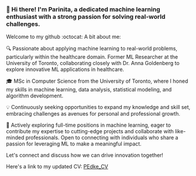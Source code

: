 ### 👋 Hi there! I'm Parinita, a dedicated machine learning enthusiast with a strong passion for solving real-world challenges.

Welcome to my github :octocat: A bit about me:

🔍 Passionate about applying machine learning to real-world problems, particularly within the healthcare domain. Former ML Researcher at the University of Toronto, collaborating closely with Dr. Anna Goldenberg to explore innovative ML applications in healthcare. 

🎓 MSc in Computer Science from the University of Toronto, where I honed my skills in machine learning, data analysis, statistical modeling, and algorithm development.

💡 Continuously seeking opportunities to expand my knowledge and skill set, embracing challenges as avenues for personal and professional growth.

🚀 Actively exploring full-time positions in machine learning, eager to contribute my expertise to cutting-edge projects and collaborate with like-minded professionals. Open to connecting with individuals who share a passion for leveraging ML to make a meaningful impact.

Let's connect and discuss how we can drive innovation together!

Here's a link to my updated CV: <a href="https://drive.google.com/file/d/1ScmHZP_8T8n6XUdHr6rXaEquFzVJjYNH/view?usp=share_link" target="_blank">PEdke_CV</a>
